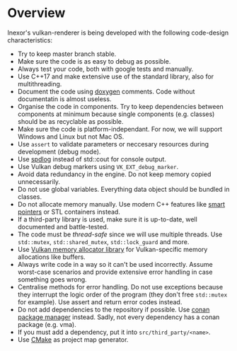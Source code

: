 # Overview

Inexor's vulkan-renderer is being developed with the following code-design characteristics:

* Try to keep master branch stable.
* Make sure the code is as easy to debug as possible.
* Always test your code, both with google tests and manually.
* Use C++17 and make extensive use of the standard library, also for multithreading.
* Document the code using [doxygen](http://doxygen.nl/) comments. Code without documentatin is almost useless.
* Organise the code in components. Try to keep dependencies between components at minimum because single components (e.g. classes) should be as recyclable as possible.
* Make sure the code is platform-independant. For now, we will support Windows and Linux but not Mac OS.
* Use `assert` to validate parameters or neccesary resources during development (debug mode).
* Use [spdlog](https://github.com/gabime/spdlog) instead of std::cout for console output.
* Use Vulkan debug markers using `VK_EXT_debug_marker`.
* Avoid data redundancy in the engine. Do not keep memory copied unnecessarily.
* Do not use global variables. Everything data object should be bundled in classes.
* Do not allocate memory manually. Use modern C++ features like [smart pointers](https://en.cppreference.com/book/intro/smart_pointers) or STL containers instead.
* If a third-party library is used, make sure it is up-to-date, well documented and battle-tested.
* The code must be *thread-safe* since we will use multiple threads. Use `std::mutex`, `std::shared_mutex`, `std::lock_guard` and more.
* Use [Vulkan memory allocator library](https://github.com/GPUOpen-LibrariesAndSDKs/VulkanMemoryAllocator) for Vulkan-specific memory allocations like buffers.
* Always write code in a way so it can't be used incorrectly. Assume worst-case scenarios and provide extensive error handling in case something goes wrong.
* Centralise methods for error handling. Do not use exceptions because they interrupt the logic order of the program (they don't free `std::mutex` for example). Use assert and return error codes instead.
* Do not add dependencies to the repository if possible. Use [conan package manager](https://conan.io/) instead. Sadly, not every dependency has a conan package (e.g. vma).
* If you must add a dependency, put it into `src/third_party/<name>`.
* Use [CMake](https://cmake.org/) as project map generator.
